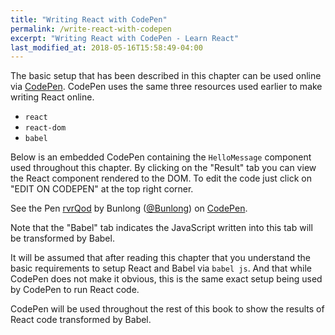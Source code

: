 ```yaml
---
title: "Writing React with CodePen"
permalink: /write-react-with-codepen
excerpt: "Writing React with CodePen - Learn React"
last_modified_at: 2018-05-16T15:58:49-04:00
---
```


The basic setup that has been described in this chapter can be used online via [CodePen](https://codepen.io). CodePen uses the same three resources used earlier to make writing React online.

* `react`
* `react-dom`
* `babel`

Below is an embedded CodePen containing the `HelloMessage` component used throughout this chapter. By clicking on the "Result" tab you can view the React component rendered to the DOM. To edit the code just click on "EDIT ON CODEPEN" at the top right corner.

<p data-height="265" data-theme-id="dark" data-slug-hash="rvrQod" data-default-tab="result" data-user="Bunlong" data-embed-version="2" data-pen-title="rvrQod" class="codepen">See the Pen <a href="https://codepen.io/Bunlong/pen/rvrQod/">rvrQod</a> by Bunlong (<a href="https://codepen.io/Bunlong">@Bunlong</a>) on <a href="https://codepen.io">CodePen</a>.</p>
<script async src="https://static.codepen.io/assets/embed/ei.js"></script>

Note that the "Babel" tab indicates the JavaScript written into this tab will be transformed by Babel.

It will be assumed that after reading this chapter that you understand the basic requirements to setup React and Babel via `babel js`. And that while CodePen does not make it obvious, this is the same exact setup being used by CodePen to run React code.

CodePen will be used throughout the rest of this book to show the results of React code transformed by Babel.
